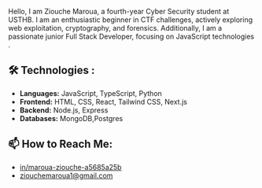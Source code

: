 Hello, I am Ziouche Maroua, a fourth-year Cyber Security student at USTHB. I am an enthusiastic beginner in CTF challenges, actively exploring web exploitation, cryptography, and forensics. Additionally, I am a passionate junior Full Stack Developer, focusing on JavaScript technologies .


## 🛠️ Technologies :
- **Languages:**  JavaScript, TypeScript, Python
- **Frontend:** HTML, CSS, React, Tailwind CSS, Next.js
- **Backend:** Node.js, Express
- **Databases:** MongoDB,Postgres





## 📫 How to Reach Me:
- [in/maroua-ziouche-a5685a25b](https://www.linkedin.com/in/maroua-ziouche-a5685a25b/)
- ziouchemaroua1@gmail.com



